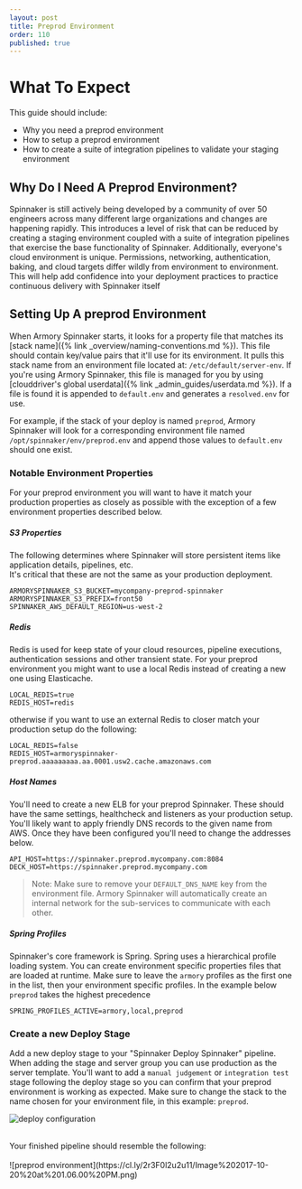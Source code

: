 ```yaml
---
layout: post
title: Preprod Environment
order: 110
published: true
---
```


# What To Expect
This guide should include:
- Why you need a preprod environment
- How to setup a preprod environment
- How to create a suite of integration pipelines to validate your staging environment


## Why Do I Need A Preprod Environment?
Spinnaker is still actively being developed by a community of over 50 engineers across
many different large organizations and changes are happening rapidly.  This introduces a level of risk that can be reduced by creating a staging environment coupled with a suite of integration pipelines that exercise the base functionality of Spinnaker.  Additionally, everyone's cloud environment is unique. Permissions, networking, authentication, baking, and cloud targets differ wildly from environment to environment.  This will help add confidence into your deployment practices to practice continuous delivery with Spinnaker itself

## Setting Up A preprod Environment
When Armory Spinnaker starts, it looks for a property file that matches its [stack name]({% link _overview/naming-conventions.md %}).  This file should contain key/value pairs that it'll use for its environment. It pulls this stack name from an environment file located at: `/etc/default/server-env`.  If you're using Armory Spinnaker, this file is managed for you by using [clouddriver's global userdata]({% link _admin_guides/userdata.md %}). If a file is found it is appended to `default.env` and generates a `resolved.env` for use.

For example, if the stack of your deploy is named `preprod`, Armory Spinnaker will look for a corresponding environment file named `/opt/spinnaker/env/preprod.env` and append those values to `default.env` should one exist.

### Notable Environment Properties
For your preprod environment you will want to have it match your production properties as closely as possible with the exception of a few environment properties described below.

##### S3 Properties
The following determines where Spinnaker will store persistent items like application details, pipelines, etc.  
It's critical that these are not the same as your production deployment.
```  
ARMORYSPINNAKER_S3_BUCKET=mycompany-preprod-spinnaker
ARMORYSPINNAKER_S3_PREFIX=front50
SPINNAKER_AWS_DEFAULT_REGION=us-west-2
```

##### Redis
Redis is used for keep state of your cloud resources, pipeline executions, authentication sessions and other transient state.  For your preprod environment you might want to use a local Redis instead of creating a new one using Elasticache.
```
LOCAL_REDIS=true
REDIS_HOST=redis
```

otherwise if you want to use an external Redis to closer match your production setup do the following:
```
LOCAL_REDIS=false
REDIS_HOST=armoryspinnaker-preprod.aaaaaaaaa.aa.0001.usw2.cache.amazonaws.com
```

##### Host Names
You'll need to create a new ELB for your preprod Spinnaker. These should have the same settings, healthcheck and listeners as your production setup. You'll likely want to apply friendly DNS records to the given name from AWS.  Once they have been configured you'll need to change the addresses below.
```
API_HOST=https://spinnaker.preprod.mycompany.com:8084
DECK_HOST=https://spinnaker.preprod.mycompany.com
```

> Note: Make sure to remove your `DEFAULT_DNS_NAME` key from the environment file.  Armory Spinnaker
will automatically create an internal network for the sub-services to communicate with each other.

##### Spring Profiles
Spinnaker's core framework is Spring.  Spring uses a hierarchical profile loading system.  You can create environment specific properties files that are loaded at runtime.  Make sure to leave the `armory` profiles as the first one in the list, then your environment specific profiles.  In the example below `preprod` takes the highest precedence
```
SPRING_PROFILES_ACTIVE=armory,local,preprod
```

### Create a new Deploy Stage
Add a new deploy stage to your "Spinnaker Deploy Spinnaker" pipeline.  When adding the stage and server group you can use production as the server template.  You'll want to add a `manual judgement` or `integration test` stage following the deploy stage so you can confirm that your preprod environment is working as expected.  Make sure to change the stack to the name chosen for your environment file, in this example: `preprod`.

![deploy configuration](https://cl.ly/2P421F3m1y3O/Image%202017-10-20%20at%201.06.30%20PM.png)

<br/>
Your finished pipeline should resemble the following:
<br/><br/>
![preprod environment](https://cl.ly/2r3F0l2u2u11/Image%202017-10-20%20at%201.06.00%20PM.png)
